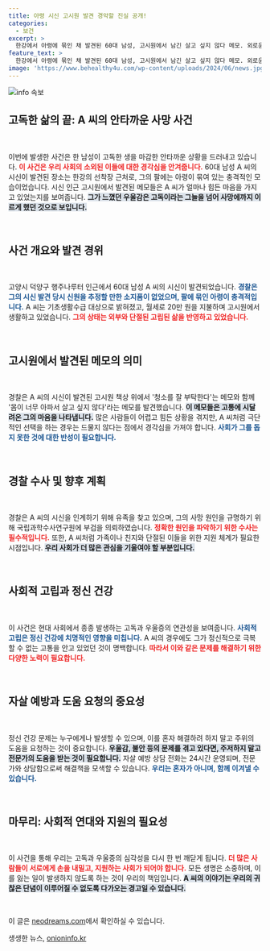 ```yaml
---
title: 아령 시신 고시원 발견 경악할 진실 공개!
categories:
  - 보건
excerpt: >
  한강에서 아령에 묶인 채 발견된 60대 남성, 고시원에서 남긴 살고 싶지 않다 메모. 외로운 삶의 끝자락에서 드러난 고통의 흔적, 이 사건이 말하는 것은 무엇일까?
feature_text: >
  한강에서 아령에 묶인 채 발견된 60대 남성, 고시원에서 남긴 살고 싶지 않다 메모. 외로운 삶의 끝자락에서 드러난 고통의 흔적, 이 사건이 말하는 것은 무엇일까?
image: 'https://www.behealthy4u.com/wp-content/uploads/2024/06/news.jpg'
---
```


<p><img src="https://www.behealthy4u.com/wp-content/uploads/2024/06/news.jpg" alt="info 속보" /></p>

<h2 data-ke-size="size26">고독한 삶의 끝: A 씨의 안타까운 사망 사건</h2>

<p data-ke-size="size16">&nbsp;</p>

<p>이번에 발생한 사건은 한 남성이 고독한 생을 마감한 안타까운 상황을 드러내고 있습니다. <b><span style="color: #ee2323;">이 사건은 우리 사회의 소외된 이들에 대한 경각심을 안겨줍니다.</span></b> 60대 남성 A 씨의 시신이 발견된 장소는 한강의 선착장 근처로, 그의 팔에는 아령이 묶여 있는 충격적인 모습이었습니다. 시신 인근 고시원에서 발견된 메모들은 A 씨가 얼마나 힘든 마음을 가지고 있었는지를 보여줍니다. <b><span style="background-color: #21538527;">그가 느꼈던 우울감은 고독이라는 그늘을 넘어 사망에까지 이르게 했던 것으로 보입니다.</span></b> </p>

<p data-ke-size="size16">&nbsp;</p>

<h2 data-ke-size="size26">사건 개요와 발견 경위</h2>

<p data-ke-size="size16">&nbsp;</p>

<p>고양시 덕양구 행주나루터 인근에서 60대 남성 A 씨의 시신이 발견되었습니다. <b><span style="color: #1a5490;">경찰은 그의 시신 발견 당시 신원을 추정할 만한 소지품이 없었으며, 팔에 묶인 아령이 충격적입니다.</span></b> A 씨는 기초생활수급 대상으로 밝혀졌고, 월세로 20만 원을 지불하며 고시원에서 생활하고 있었습니다. <b><span style="color: #ee2323;">그의 상태는 외부와 단절된 고립된 삶을 반영하고 있었습니다.</span></b> </p>

<p data-ke-size="size16">&nbsp;</p>

<h2 data-ke-size="size26">고시원에서 발견된 메모의 의미</h2>

<p data-ke-size="size16">&nbsp;</p>

<p>경찰은 A 씨의 시신이 발견된 고시원 책상 위에서 '청소를 잘 부탁한다'는 메모와 함께 '몸이 너무 아파서 살고 싶지 않다'라는 메모를 발견했습니다. <b><span style="background-color: #21538527;">이 메모들은 고통에 시달려온 그의 마음을 나타냅니다.</span></b> 많은 사람들이 어렵고 힘든 상황을 겪지만, A 씨처럼 극단적인 선택을 하는 경우는 드물지 않다는 점에서 경각심을 가져야 합니다. <b><span style="color: #1a5490;">사회가 그를 돕지 못한 것에 대한 반성이 필요합니다.</span></b></p>

<p data-ke-size="size16">&nbsp;</p>

<h2 data-ke-size="size26">경찰 수사 및 향후 계획</h2>

<p data-ke-size="size16">&nbsp;</p>

<p>경찰은 A 씨의 시신을 인계하기 위해 유족을 찾고 있으며, 그의 사망 원인을 규명하기 위해 국립과학수사연구원에 부검을 의뢰하였습니다. <b><span style="color: #ee2323;">정확한 원인을 파악하기 위한 수사는 필수적입니다.</span></b> 또한, A 씨처럼 가족이나 친지와 단절된 이들을 위한 지원 체계가 필요한 시점입니다. <b><span style="background-color: #21538527;">우리 사회가 더 많은 관심을 기울여야 할 부분입니다.</span></b></p>

<p data-ke-size="size16">&nbsp;</p>

<h2 data-ke-size="size26">사회적 고립과 정신 건강</h2>

<p data-ke-size="size16">&nbsp;</p>

<p>이 사건은 현대 사회에서 종종 발생하는 고독과 우울증의 연관성을 보여줍니다. <b><span style="color: #1a5490;">사회적 고립은 정신 건강에 치명적인 영향을 미칩니다.</span></b> A 씨의 경우에도 그가 정신적으로 극복할 수 없는 고통을 안고 있었던 것이 명백합니다. <b><span style="color: #ee2323;">따라서 이와 같은 문제를 해결하기 위한 다양한 노력이 필요합니다.</span></b></p>

<p data-ke-size="size16">&nbsp;</p>

<h2 data-ke-size="size26">자살 예방과 도움 요청의 중요성</h2>

<p data-ke-size="size16">&nbsp;</p>

<p>정신 건강 문제는 누구에게나 발생할 수 있으며, 이를 혼자 해결하려 하지 말고 주위의 도움을 요청하는 것이 중요합니다. <b><span style="background-color: #21538527;">우울감, 불안 등의 문제를 겪고 있다면, 주저하지 말고 전문가의 도움을 받는 것이 필요합니다.</span></b> 자살 예방 상담 전화는 24시간 운영되며, 전문가와 상담함으로써 해결책을 모색할 수 있습니다. <b><span style="color: #1a5490;">우리는 혼자가 아니며, 함께 이겨낼 수 있습니다.</span></b></p>

<p data-ke-size="size16">&nbsp;</p>

<h2 data-ke-size="size26">마무리: 사회적 연대와 지원의 필요성</h2>

<p data-ke-size="size16">&nbsp;</p>

<p>이 사건을 통해 우리는 고독과 우울증의 심각성을 다시 한 번 깨닫게 됩니다. <b><span style="color: #ee2323;">더 많은 사람들이 서로에게 손을 내밀고, 지원하는 사회가 되어야 합니다.</span></b> 모든 생명은 소중하며, 이를 잃는 일이 발생하지 않도록 하는 것이 우리의 책임입니다. <b><span style="background-color: #21538527;">A 씨의 이야기는 우리의 귀찮은 단념이 이루어질 수 없도록 다가오는 경고일 수 있습니다.</span></b></p>

<p data-ke-size="size16">&nbsp;</p>

<p>이 글은 <a href="https://neodreams.com">neodreams.com</a>에서 확인하실 수 있습니다.</p>
생생한 뉴스, <a href="https://onioninfo.kr" rel="dofollow">onioninfo.kr</a>


